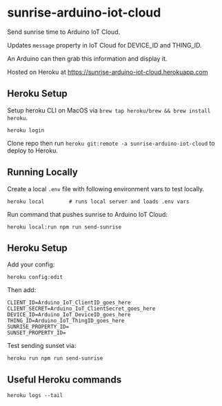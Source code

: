 # sunrise-arduino-iot-cloud

Send sunrise time to Arduino IoT Cloud.

Updates `message` property in IoT Cloud for DEVICE_ID and THING_ID.

An Arduino can then grab this information and display it.

Hosted on Heroku at <https://sunrise-arduino-iot-cloud.herokuapp.com>

## Heroku Setup

Setup heroku CLI on MacOS via `brew tap heroku/brew && brew install heroku`.

`heroku login`

Clone repo then run `heroku git:remote -a sunrise-arduino-iot-cloud` to deploy to Heroku.

## Running Locally

Create a local `.env` file with following environment vars to test locally.

    heroku local        # runs local server and loads .env vars

Run command that pushes sunrise to Arduino IoT Cloud:

    heroku local:run npm run send-sunrise

## Heroku Setup

Add your config:

    heroku config:edit

Then add:

```
CLIENT_ID=Arduino_IoT_ClientID_goes_here
CLIENT_SECRET=Arduino_IoT_ClientSecret_goes_here
DEVICE_ID=Arduino_IoT_DeviceID_goes_here
THING_ID=Arduino_IoT_ThingID_goes_here
SUNRISE_PROPERTY_ID=
SUNSET_PROPERTY_ID=
```

Test sending sunset via:

    heroku run npm run send-sunrise

## Useful Heroku commands

    heroku logs --tail